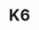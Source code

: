 ---
blog: https://k6.io/blog
codehost: https://github.com/grafana/xk6-kubernetes
logohandle: k6io
sort: k6
title: K6
website: https://k6.io/
---